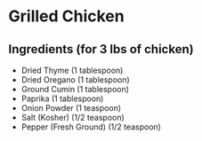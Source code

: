 # Grilled Chicken 

## Ingredients (for 3 lbs of chicken)

- Dried Thyme (1 tablespoon)
- Dried Oregano (1 tablespoon)
- Ground Cumin (1 tablespoon)
- Paprika (1 tablespoon)
- Onion Powder (1 teaspoon)
- Salt (Kosher) (1/2 teaspoon)
- Pepper (Fresh Ground) (1/2 teaspoon)
